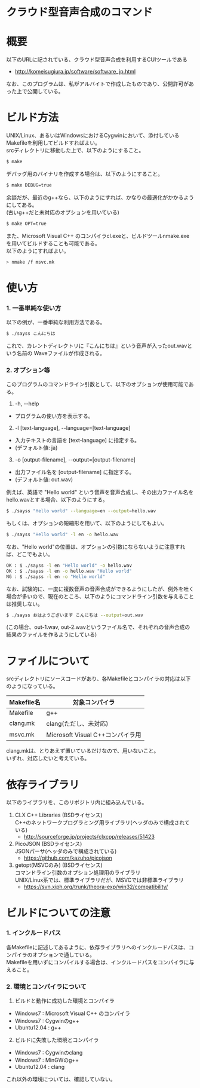 クラウド型音声合成のコマンド
===========================
# 概要
以下のURLに記されている、クラウド型音声合成を利用するCUIツールである  
  - http://komeisugiura.jp/software/software_jp.html  

なお、このプログラムは、私がアルバイトで作成したものであり、公開許可があった上で公開している。




# ビルド方法
UNIX/Linux、あるいはWindowsにおけるCygwinにおいて、添付しているMakefileを利用してビルドすればよい。  
srcディレクトリに移動した上で、以下のようにすること。
```sh
$ make
```

デバッグ用のバイナリを作成する場合は、以下のようにすること。
```sh
$ make DEBUG=true
```

余談だが、最近のg++なら、以下のようにすれば、かなりの最適化がかかるようにしてある。  
(古いg++だと未対応のオプションを用いている)
```sh
$ make OPT=true
```

また、Microsoft Visual C++ のコンパイラcl.exeと、ビルドツールnmake.exeを用いてビルドすることも可能である。  
以下のようにすればよい。
```sh
> nmake /f msvc.mk
```




# 使い方
### 1. 一番単純な使い方
以下の例が、一番単純な利用方法である。  
```sh
$ ./sayss こんにちは
```
これで、カレントディレクトリに『こんにちは』という音声が入ったout.wavという名前の Waveファイルが作成される。


### 2. オプション等
このプログラムのコマンドライン引数として、以下のオプションが使用可能である。  

1. -h, --help
  - プログラムの使い方を表示する。
2. -l [text-language], --language=[text-language]
  - 入力テキストの言語を [text-language] に指定する。
  - (デフォルト値: ja)
3. -o [output-filename], --output=[output-filename]
  - 出力ファイル名を [output-filename] に指定する。
  - (デフォルト値: out.wav)

例えば、英語で "Hello world" という音声を音声合成し、その出力ファイル名をhello.wavとする場合、以下のようにする。
```sh
$ ./sayss "Hello world" --language=en --output=hello.wav
```
もしくは、オプションの短縮形を用いて、以下のようにしてもよい。
```sh
$ ./sayss "Hello world" -l en -o hello.wav
```
なお、"Hello world"の位置は、オプションの引数にならないように注意すれば、どこでもよい。
```sh
OK : $ ./sayss -l en "Hello world" -o hello.wav
OK : $ ./sayss -l en -o hello.wav "Hello world"
NG : $ ./sayss -l en -o "Hello world"
```

なお、試験的に、一度に複数音声の音声合成ができるようにしたが、例外を吐く場合が多いので、現在のところ、以下のようにコマンドライン引数を与えることは推奨しない。
```sh
$ ./sayss おはようございます こんにちは --output=out.wav
```
(この場合、out-1.wav, out-2.wavというファイル名で、それぞれの音声合成の結果のファイルを作るようにしている)




# ファイルについて
srcディレクトリにソースコードがあり、各Makefileとコンパイラの対応は以下のようになっている。

Makefile名 | 対象コンパイラ
-----------|---------------------------------
Makefile   | g++
clang.mk   | clang(ただし、未対応)
msvc.mk    | Microsoft Visual C++コンパイラ用

clang.mkは、とりあえず置いているだけなので、用いないこと。  
いずれ、対応したいと考えている。




# 依存ライブラリ
以下のライブラリを、このリポジトリ内に組み込んでいる。

1. CLX C++ Libraries (BSDライセンス)  
  C++のネットワークプログラミング用ライブラリ(ヘッダのみで構成されている)  
    - http://sourceforge.jp/projects/clxcpp/releases/51423
2. PicoJSON (BSDライセンス)  
  JSONパーサ(ヘッダのみで構成されている)  
    - https://github.com/kazuho/picojson
3. getopt(MSVCのみ) (BSDライセンス)  
  コマンドライン引数のオプション処理用のライブラリ  
  UNIX/Linux系では、標準ライブラリだが、MSVCでは非標準ライブラリ  
    - https://svn.xiph.org/trunk/theora-exp/win32/compatibility/




# ビルドについての注意
### 1. インクルードパス
各Makefileに記述してあるように、依存ライブラリへのインクルードパスは、コンパイラのオプションで通している。  
Makefileを用いずにコンパイルする場合は、インクルードパスをコンパイラに与えること。

### 2. 環境とコンパイラについて

1. ビルドと動作に成功した環境とコンパイラ  
  - Windows7    : Microsoft Visual C++ のコンパイラ  
  - Windows7    : Cygwinのg++  
  - Ubuntu12.04 : g++  
2. ビルドに失敗した環境とコンパイラ  
  - Windows7    : Cygwinのclang  
  - Windows7    : MinGWのg++  
  - Ubuntu12.04 : clang  

これ以外の環境については、確認していない。
